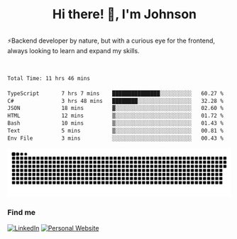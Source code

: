 <div id="user-content-toc">
  <ul align="center">
    <summary><h1 style="display: inline-block">Hi there! 👋, I'm Johnson</h1></summary>
  </ul>
</div>

⚡Backend developer by nature, but with a curious eye for the frontend, always looking to learn and expand my skills.

<br>


<!--START_SECTION:waka-->

```txt
Total Time: 11 hrs 46 mins

TypeScript       7 hrs 7 mins    ███████████████░░░░░░░░░░   60.27 %
C#               3 hrs 48 mins   ████████░░░░░░░░░░░░░░░░░   32.28 %
JSON             18 mins         ▓░░░░░░░░░░░░░░░░░░░░░░░░   02.60 %
HTML             12 mins         ▒░░░░░░░░░░░░░░░░░░░░░░░░   01.72 %
Bash             10 mins         ▒░░░░░░░░░░░░░░░░░░░░░░░░   01.43 %
Text             5 mins          ▒░░░░░░░░░░░░░░░░░░░░░░░░   00.81 %
Env File         3 mins          ░░░░░░░░░░░░░░░░░░░░░░░░░   00.43 %
```

<!--END_SECTION:waka-->

<picture>
  <source  srcset="https://github.com/joshwambere/joshwambere/blob/output/github-contribution-grid-snake-dark.svg?palette=github-dark">
  <source  srcset="https://github.com/joshwambere/joshwambere/blob/output/github-contribution-grid-snake.svg">
  <img alt="github contribution grid snake animation" src="https://github.com/joshwambere/joshwambere/blob/output/github-contribution-grid-snake.svg">
</picture>

### Find me
<a href="https://www.linkedin.com/in/dusabe-johnson" target="_blank"><img src="https://img.shields.io/badge/LinkedIn-%230077B5.svg?&style=flat&logo=linkedin&logoColor=white" alt="LinkedIn"></a>
‎‎ [![Personal Website](https://img.shields.io/badge/visit-Johnsonis.me-blue)](https://johnsonis.me/)
